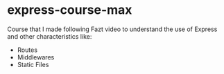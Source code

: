 # express-course-max
Course that I made following Fazt video to understand the use of Express and other characteristics like:
- Routes
- Middlewares
- Static Files
